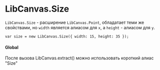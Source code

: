 LibCanvas.Size
==============

`LibCanvas.Size` - расширение `LibCanvas.Point`, обладатает теми же свойствами, но `width` является алиасом для `x`, а `height` - алиасом для `y`.

	var size = new LibCanvas.Size({ width: 15, height: 35 });

#### Global

После вызова LibCanvas.extract() можно использовать короткий алиас "Size"
